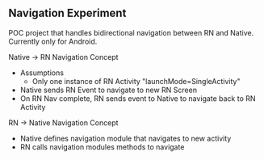 ## Navigation Experiment

POC project that handles bidirectional navigation between RN and Native. Currently only for Android.

Native -> RN Navigation Concept
- Assumptions
  - Only one instance of RN Activity "launchMode=SingleActivity"
- Native sends RN Event to navigate to new RN Screen
- On RN Nav complete, RN sends event to Native to navigate back to RN Activity

RN -> Native Navigation Concept
- Native defines navigation module that navigates to new activity
- RN calls navigation modules methods to navigate

